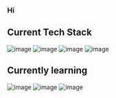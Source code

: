 ### Hi

## Current Tech Stack
![image]({https://img.shields.io/badge/MongoDB-4EA94B?style=for-the-badge&logo=mongodb&logoColor=white})
![image]({(https://img.shields.io/badge/next%20js-000000?style=for-the-badge&logo=nextdotjs&logoColor=white)})
![image]({https://img.shields.io/badge/Tailwind_CSS-38B2AC?style=for-the-badge&logo=tailwind-css&logoColor=white})
![image]({https://img.shields.io/badge/prettier-1A2C34?style=for-the-badge&logo=prettier&logoColor=F7BA3E})

## Currently learning
![image]({[https://img.shields.io/badge/MongoDB-4EA94B?style=for-the-badge&logo=mongodb&logoColor=white](https://img.shields.io/badge/Astro-0C1222?style=for-the-badge&logo=astro&logoColor=FDFDFE)})
![image]({[https://img.shields.io/badge/MongoDB-4EA94B?style=for-the-badge&logo=mongodb&logoColor=white](https://img.shields.io/badge/Astro-0C1222?style=for-the-badge&logo=astro&logoColor=FDFDFE)})
![image]({[https://img.shields.io/badge/MongoDB-4EA94B?style=for-the-badge&logo=mongodb&logoColor=white](https://img.shields.io/badge/Astro-0C1222?style=for-the-badge&logo=astro&logoColor=FDFDFE)})





<!--
**Jakkyy/Jakkyy** is a ✨ _special_ ✨ repository because its `README.md` (this file) appears on your GitHub profile.

https://img.shields.io/badge/React-20232A?style=for-the-badge&logo=react&logoColor=61DAFB
https://img.shields.io/badge/shadcn%2Fui-000000?style=for-the-badge&logo=shadcnui&logoColor=white
https://img.shields.io/badge/VSCode-0078D4?style=for-the-badge&logo=visual%20studio%20code&logoColor=whit

Here are some ideas to get you started:

- 🔭 I’m currently working on ...
- 🌱 I’m currently learning ...
- 👯 I’m looking to collaborate on ...
- 🤔 I’m looking for help with ...
- 💬 Ask me about ...
- 📫 How to reach me: ...
- 😄 Pronouns: ...
- ⚡ Fun fact: ...
-->
